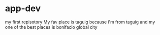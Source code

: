 # app-dev
my first repisotory
My fav place is taguig because i'm from taguig and my one of the best places is bonifacio global city